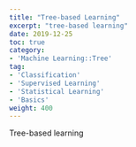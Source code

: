```yaml
---
title: "Tree-based Learning"
excerpt: "tree-based learning"
date: 2019-12-25
toc: true
category:
- 'Machine Learning::Tree'
tag:
- 'Classification'
- 'Supervised Learning'
- 'Statistical Learning'
- 'Basics'
weight: 400
---
```


Tree-based learning